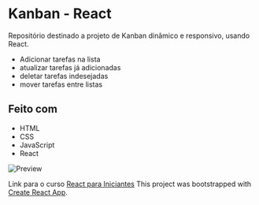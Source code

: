 # Kanban - React

Repositório destinado a projeto de Kanban dinâmico e responsivo, usando React.

- Adicionar tarefas na lista
- atualizar tarefas já adicionadas
- deletar tarefas indesejadas
- mover tarefas entre listas

## Feito com
- HTML
- CSS
- JavaScript
- React

![Preview](img/preview.png)

Link para o curso [React para Iniciantes](https://www.udemy.com/course/react-para-iniciantes-free)
This project was bootstrapped with [Create React App](https://github.com/facebook/create-react-app).




 